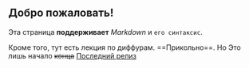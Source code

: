 ## Добро пожаловать!
Эта страница __поддерживает__ _Markdown_ и `его синтаксис`.

Кроме того, тут  есть лекция по диффурам. ==Прикольно==. Но Это лишь начало ~~конца~~
[Последний релиз](https://github.com/DarkL0gos/github_actions_latex_template/releases/tag/my_docs/my_asset_name.pdf)
